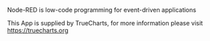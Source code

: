 Node-RED is low-code programming for event-driven applications

This App is supplied by TrueCharts, for more information please visit https://truecharts.org
